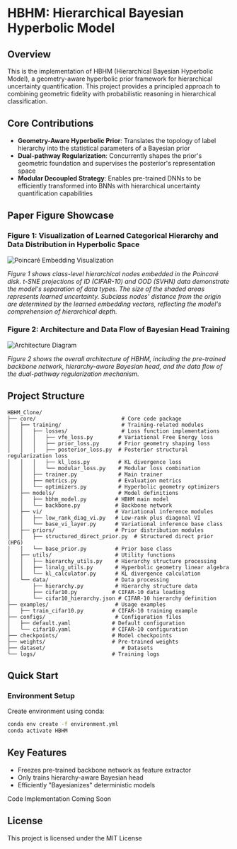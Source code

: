 # HBHM: Hierarchical Bayesian Hyperbolic Model

## Overview

This is the implementation of HBHM (Hierarchical Bayesian Hyperbolic Model), a geometry-aware hyperbolic prior framework for hierarchical uncertainty quantification. This project provides a principled approach to combining geometric fidelity with probabilistic reasoning in hierarchical classification.

## Core Contributions

- **Geometry-Aware Hyperbolic Prior**: Translates the topology of label hierarchy into the statistical parameters of a Bayesian prior
- **Dual-pathway Regularization**: Concurrently shapes the prior's geometric foundation and supervises the posterior's representation space
- **Modular Decoupled Strategy**: Enables pre-trained DNNs to be efficiently transformed into BNNs with hierarchical uncertainty quantification capabilities

## Paper Figure Showcase

### Figure 1: Visualization of Learned Categorical Hierarchy and Data Distribution in Hyperbolic Space

![Poincaré Embedding Visualization](https://res.cloudinary.com/dyybhhdfg/image/upload/v1754404374/poincare_embedding_with_data_xjsxz0.png)

*Figure 1 shows class-level hierarchical nodes embedded in the Poincaré disk. t-SNE projections of ID (CIFAR-10) and OOD (SVHN) data demonstrate the model's separation of data types. The size of the shaded areas represents learned uncertainty. Subclass nodes' distance from the origin are determined by the learned embedding vectors, reflecting the model's comprehension of hierarchical depth.*

### Figure 2: Architecture and Data Flow of Bayesian Head Training

![Architecture Diagram](https://res.cloudinary.com/dyybhhdfg/image/upload/v1754404429/Two_stage_symaut.png)

*Figure 2 shows the overall architecture of HBHM, including the pre-trained backbone network, hierarchy-aware Bayesian head, and the data flow of the dual-pathway regularization mechanism.*

## Project Structure

```
HBHM_Clone/
├── core/                           # Core code package
│   ├── training/                   # Training-related modules
│   │   ├── losses/                 # Loss function implementations
│   │   │   ├── vfe_loss.py        # Variational Free Energy loss
│   │   │   ├── prior_loss.py      # Prior geometry shaping loss
│   │   │   ├── posterior_loss.py  # Posterior structural regularization loss
│   │   │   ├── kl_loss.py         # KL divergence loss
│   │   │   └── modular_loss.py    # Modular loss combination
│   │   ├── trainer.py             # Main trainer
│   │   ├── metrics.py             # Evaluation metrics
│   │   └── optimizers.py          # Hyperbolic geometry optimizers
│   ├── models/                    # Model definitions
│   │   ├── hbhm_model.py         # HBHM main model
│   │   └── backbone.py           # Backbone network
│   ├── vi/                       # Variational inference modules
│   │   ├── low_rank_diag_vi.py   # Low-rank plus diagonal VI
│   │   └── base_vi_layer.py      # Variational inference base class
│   ├── priors/                   # Prior distribution modules
│   │   ├── structured_direct_prior.py  # Structured direct prior (HPG)
│   │   └── base_prior.py         # Prior base class
│   ├── utils/                    # Utility functions
│   │   ├── hierarchy_utils.py    # Hierarchy structure processing
│   │   ├── linalg_utils.py       # Hyperbolic geometry linear algebra
│   │   └── kl_calculator.py      # KL divergence calculation
│   └── data/                     # Data processing
│       ├── hierarchy.py          # Hierarchy structure data
│       ├── cifar10.py           # CIFAR-10 data loading
│       └── cifar10_hierarchy.json # CIFAR-10 hierarchy definition
├── examples/                     # Usage examples
│   ├── train_cifar10.py         # CIFAR-10 training example
├── configs/                      # Configuration files
│   ├── default.yaml             # Default configuration
│   └── cifar10.yaml             # CIFAR-10 configuration
├── checkpoints/                 # Model checkpoints
├── weights/                     # Pre-trained weights
├── dataset/                        # Datasets
└── logs/                        # Training logs
```

## Quick Start

### Environment Setup

Create environment using conda:

```bash
conda env create -f environment.yml
conda activate HBHM
```


## Key Features
- Freezes pre-trained backbone network as feature extractor
- Only trains hierarchy-aware Bayesian head
- Efficiently "Bayesianizes" deterministic models

Code Implementation Coming Soon

## License
This project is licensed under the MIT License
